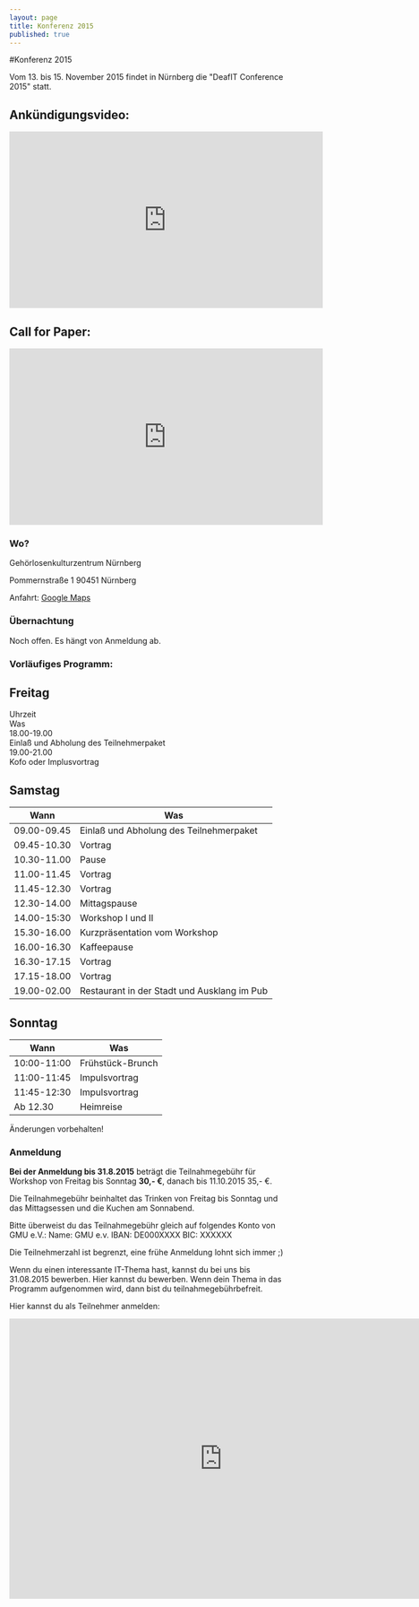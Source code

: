 ```yaml
---
layout: page
title: Konferenz 2015
published: true
---
```



#Konferenz 2015

Vom 13. bis 15. November 2015 findet in Nürnberg die "DeafIT Conference 2015" statt.

## Ankündigungsvideo:
<iframe width="560" height="315" src="https://www.youtube.com/embed/IgYucwI3lWE" frameborder="0" cc_load_policy="1"></iframe>

## Call for Paper:
<iframe width="560" height="315" src="https://www.youtube.com/embed/QNDi-0RWkl4" frameborder="0" cc_load_policy="1"></iframe>

### Wo?

Gehörlosenkulturzentrum Nürnberg

Pommernstraße 1
90451 Nürnberg

Anfahrt: [Google Maps](https://goo.gl/maps/jhK1N)

### Übernachtung
Noch offen. Es hängt von Anmeldung ab.

### Vorläufiges Programm:

## Freitag
<!-- .container is main centered wrapper -->
<div class="container">
<!-- there are a few shorthand columns widths as well -->
  <div class="row">
    <div class="one-third column">Uhrzeit</div>
    <div class="two-thirds column">Was</div>
  </div>
  <!-- there are a few shorthand columns widths as well -->
  <div class="row">
    <div class="one-third column">18.00-19.00</div>
    <div class="two-thirds column">Einlaß und Abholung des Teilnehmerpaket</div>
  </div>
  <!-- there are a few shorthand columns widths as well -->
  <div class="row">
    <div class="one-third column">19.00-21.00</div>
    <div class="two-thirds column">Kofo oder Implusvortrag</div>
  </div>
</div> 	

## Samstag
|  Wann   |  Was   |
|---	|---	|
|09.00-09.45 | Einlaß und Abholung des Teilnehmerpaket|
|09.45-10.30 | Vortrag|
|10.30-11.00 | Pause|
|11.00-11.45 | Vortrag|
|11.45-12.30 | Vortrag|
|12.30-14.00 | Mittagspause|
|14.00-15:30 | Workshop I und II|
|15.30-16.00 | Kurzpräsentation vom Workshop|
|16.00-16.30 | Kaffeepause|
|16.30-17.15 | Vortrag|
|17.15-18.00 | Vortrag |
|19.00-02.00 | Restaurant in der Stadt und Ausklang im Pub|

## Sonntag
|  Wann   |  Was   |
|---	|---	|
|10:00-11:00 |	Frühstück-Brunch |
|11:00-11:45 |	Impulsvortrag |
|11:45-12:30 |	Impulsvortrag |
|Ab 12.30 |    Heimreise |

Änderungen vorbehalten! 

### Anmeldung

**Bei der Anmeldung bis 31.8.2015** beträgt die Teilnahmegebühr für Workshop von Freitag bis Sonntag **30,- €**, danach bis 11.10.2015 35,- €.

Die Teilnahmegebühr beinhaltet das Trinken von Freitag bis Sonntag und das Mittagsessen und die Kuchen am Sonnabend.

Bitte überweist du das Teilnahmegebühr gleich auf folgendes Konto von GMU e.V.:
Name: GMU e.v.
IBAN: DE000XXXX
BIC: XXXXXX

Die Teilnehmerzahl ist begrenzt, eine frühe Anmeldung lohnt sich immer ;)

Wenn du einen interessante IT-Thema hast, kannst du bei uns bis 31.08.2015 bewerben. Hier kannst du bewerben. Wenn dein Thema in das Programm aufgenommen wird, dann bist du teilnahmegebührbefreit.


Hier kannst du als Teilnehmer anmelden:

<iframe src="https://docs.google.com/forms/d/1rxgoNDV2voOZ6KK5ZJg_vE5tbF1CtOh95RFRYANarYY/viewform?embedded=true" width="760" height="500" frameborder="0" marginheight="0" marginwidth="0"></iframe>


